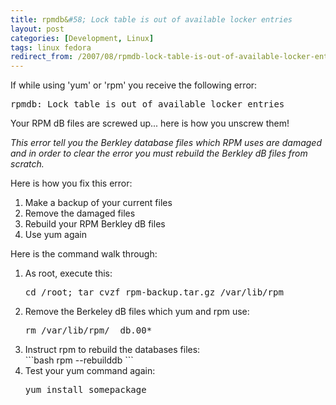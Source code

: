 ```yaml
---
title: rpmdb&#58; Lock table is out of available locker entries
layout: post
categories: [Development, Linux]
tags: linux fedora
redirect_from: /2007/08/rpmdb-lock-table-is-out-of-available-locker-entries
---
```


If while using 'yum' or 'rpm' you receive the following error:
<pre lang="bash">rpmdb: Lock table is out of available locker entries</pre>

Your RPM dB files are screwed up... here is how you unscrew them!

<em>This error tell you the Berkley database files which RPM uses are damaged and in order to clear the error you must rebuild the Berkley dB files from scratch.</em>

Here is how you fix this error&#58;
<ol>
<li>Make a backup of  your current files</li>
<li>Remove the damaged files</li>
<li>Rebuild your RPM Berkley dB files</li>
<li>Use yum again</li></ol>

Here is the command walk through&#58;
<ol>
<li>As root, execute this:<br/><pre lang="bash">cd /root; tar cvzf rpm-backup.tar.gz /var/lib/rpm</pre></li>
<li>Remove the Berkeley dB files which yum and rpm use:<br/><pre lang="bash">rm /var/lib/rpm/__db.00*</pre></li>
<li>Instruct rpm to rebuild the databases files:<br/>
```bash
rpm --rebuilddb
```</li>
<li>Test your yum command again:<br/><pre lang="bash">yum install somepackage</pre></li>
</ol>

